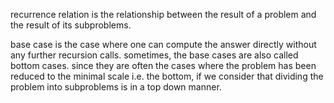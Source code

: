 recurrence relation is the relationship between the result of a problem and the result of its subproblems.

base case is the case where one can compute the answer directly without any further recursion calls. sometimes, the base cases are also called bottom cases. since they are often the cases where the problem has been reduced to the minimal scale i.e. the bottom, if we consider that dividing the problem into subproblems is in a top down manner.


